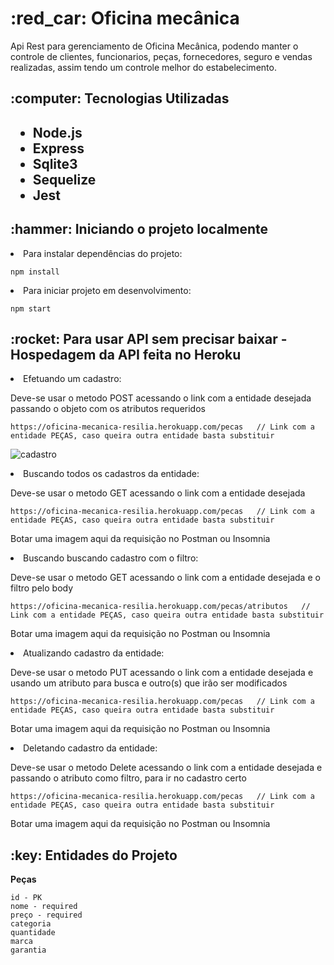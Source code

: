 <h1> :red_car: Oficina mecânica</h1>
Api Rest para gerenciamento de Oficina Mecânica, podendo manter o controle de clientes, funcionarios, peças, fornecedores, seguro e vendas realizadas,
assim tendo um controle melhor do estabelecimento.

<h2>:computer: Tecnologias Utilizadas<h2>
<ul>
    <li>Node.js</li>
    <li>Express</li>
    <li>Sqlite3</li>
    <li>Sequelize</li>
    <li>Jest</li>
</ul>

<h2>:hammer: Iniciando o projeto localmente</h2>
<li>Para instalar dependências do projeto:</li>
    
```  
npm install
```
    
<li>Para iniciar projeto em desenvolvimento:</li>
    
```  
npm start
```  
    
    
<h2>:rocket: Para usar API sem precisar baixar - Hospedagem da API feita no Heroku </h2>
<li>Efetuando um cadastro:</li>
<p>Deve-se usar o metodo POST acessando o link com a entidade desejada passando o objeto com os atributos requeridos </p>
    
```  
https://oficina-mecanica-resilia.herokuapp.com/pecas   // Link com a entidade PEÇAS, caso queira outra entidade basta substituir
```  
    
    
![cadastro](https://user-images.githubusercontent.com/55266551/165860397-52b4b98b-62a9-45ec-9cf2-7e5c218cf396.png)


    
<li>Buscando todos os cadastros da entidade:</li>
<p>Deve-se usar o metodo GET acessando o link com a entidade desejada</p>

```  
https://oficina-mecanica-resilia.herokuapp.com/pecas   // Link com a entidade PEÇAS, caso queira outra entidade basta substituir
```  


<p>Botar uma imagem aqui da requisição no Postman ou Insomnia</p>
    
    
    
<li>Buscando buscando cadastro com o filtro:</li>
<p>Deve-se usar o metodo GET acessando o link com a entidade desejada e o filtro pelo body</p>

```  
https://oficina-mecanica-resilia.herokuapp.com/pecas/atributos   // Link com a entidade PEÇAS, caso queira outra entidade basta substituir
```  


<p>Botar uma imagem aqui da requisição no Postman ou Insomnia</p>
    
    
    
<li>Atualizando cadastro da entidade:</li>
<p>Deve-se usar o metodo PUT acessando o link com a entidade desejada e usando um atributo para busca e outro(s) que irão ser modificados</p>

```  
https://oficina-mecanica-resilia.herokuapp.com/pecas   // Link com a entidade PEÇAS, caso queira outra entidade basta substituir
```  


<p>Botar uma imagem aqui da requisição no Postman ou Insomnia</p>

    
    
<li>Deletando cadastro da entidade:</li>
<p>Deve-se usar o metodo Delete acessando o link com a entidade desejada e passando o atributo como filtro, para ir no cadastro certo</p>

```  
https://oficina-mecanica-resilia.herokuapp.com/pecas   // Link com a entidade PEÇAS, caso queira outra entidade basta substituir
```  


<p>Botar uma imagem aqui da requisição no Postman ou Insomnia</p>
    
    
    
<h2>:key: Entidades do Projeto</h2>
    <p><b>Peças</b></p>
    
    id - PK
    nome - required
    preço - required
    categoria
    quantidade
    marca
    garantia
